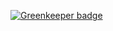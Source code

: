 
[![Greenkeeper badge](https://badges.greenkeeper.io/Wildflame/wildflame-pipeline.svg)](https://greenkeeper.io/)
